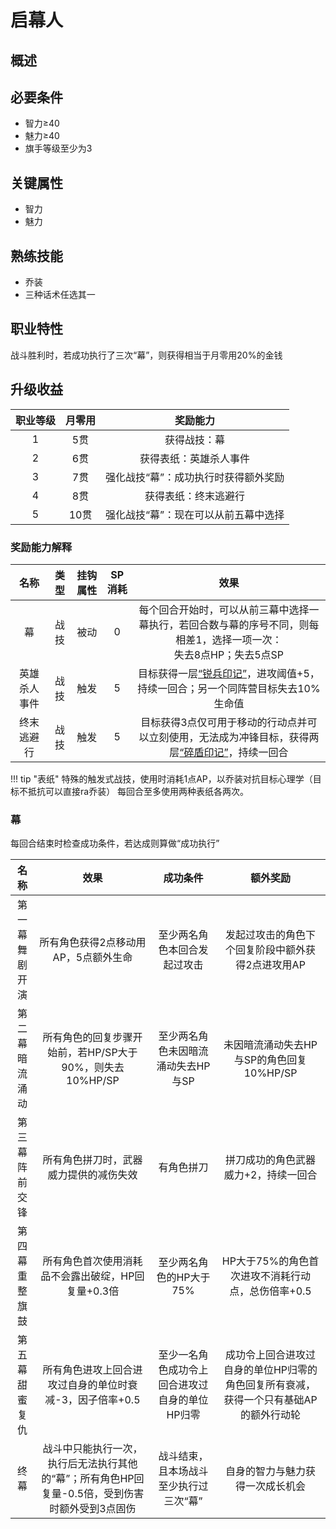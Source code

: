 # 启幕人

## 概述



## 必要条件

* 智力≥40
* 魅力≥40
* 旗手等级至少为3

## 关键属性

* 智力
* 魅力

## 熟练技能

* 乔装
* 三种话术任选其一

## 职业特性

战斗胜利时，若成功执行了三次“幕”，则获得相当于月零用20%的金钱

## 升级收益

职业等级|月零用|奖励能力
:--:|:--:|:--:
1|5贯|获得战技：幕
2|6贯|获得表纸：英雄杀人事件
3|7贯|强化战技“幕”：成功执行时获得额外奖励
4|8贯|获得表纸：终末逃避行
5|10贯|强化战技“幕”：现在可以从前五幕中选择

### 奖励能力解释

名称|类型|挂钩属性|SP消耗|效果
:--:|:--:|:--:|:--:|:--:
幕|战技|被动|0|每个回合开始时，可以从前三幕中选择一幕执行，若回合数与幕的序号不同，则每相差1，选择一项一次：<br>失去8点HP；失去5点SP
英雄杀人事件|战技|触发|5|目标获得一层<a href="../../status/mark/#锐兵印记" target="_blank">“锐兵印记”</a>，进攻阈值+5，持续一回合；另一个同阵营目标失去10%生命值
终末逃避行|战技|触发|5|目标获得3点仅可用于移动的行动点并可以立刻使用，无法成为冲锋目标，获得两层<a href="../../status/mark/#碎盾印记" target="_blank">“碎盾印记”</a>，持续一回合

!!! tip "表纸"
    特殊的触发式战技，使用时消耗1点AP，以乔装对抗目标心理学（目标不抵抗可以直接ra乔装）
    每回合至多使用两种表纸各两次。

### 幕
每回合结束时检查成功条件，若达成则算做“成功执行”

名称|效果|成功条件|额外奖励
:--:|:--:|:--:|:--:
第一幕<br>舞剧开演|所有角色获得2点移动用AP，5点额外生命|至少两名角色本回合发起过攻击|发起过攻击的角色下个回复阶段中额外获得2点进攻用AP
第二幕<br>暗流涌动|所有角色的回复步骤开始前，若HP/SP大于90%，则失去10%HP/SP|至少两名角色未因暗流涌动失去HP与SP|未因暗流涌动失去HP与SP的角色回复10%HP/SP
第三幕<br>阵前交锋|所有角色拼刀时，武器威力提供的减伤失效|有角色拼刀|拼刀成功的角色武器威力+2，持续一回合
第四幕<br>重整旗鼓|所有角色首次使用消耗品不会露出破绽，HP回复量+0.3倍|至少两名角色的HP大于75%|HP大于75%的角色首次进攻不消耗行动点，总伤倍率+0.5
第五幕<br>甜蜜复仇|所有角色进攻上回合进攻过自身的单位时衰减-3，因子倍率+0.5|至少一名角色成功令上回合进攻过自身的单位HP归零|成功令上回合进攻过自身的单位HP归零的角色回复所有衰减，获得一个只有基础AP的额外行动轮
终幕|战斗中只能执行一次，执行后无法执行其他的“幕”；所有角色HP回复量-0.5倍，受到伤害时额外受到3点固伤|战斗结束，且本场战斗至少执行过三次“幕”|自身的智力与魅力获得一次成长机会